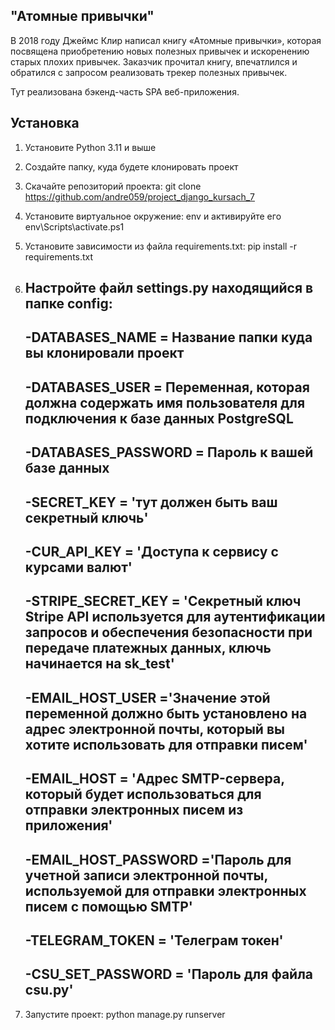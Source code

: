 ## "Атомные привычки"

В 2018 году Джеймс Клир написал книгу «Атомные привычки»,
которая посвящена приобретению новых полезных привычек и искоренению старых плохих привычек.
Заказчик прочитал книгу, впечатлился и обратился с запросом реализовать трекер полезных привычек.

Тут реализована бэкенд-часть SPA веб-приложения.

## Установка

1. Установите Python 3.11 и выше
2. Создайте папку, куда будете клонировать проект

3. Скачайте репозиторий проекта:
   git clone https://github.com/andre059/project_django_kursach_7
4. Установите виртуальное окружение:
   env и активируйте его env\Scripts\activate.ps1
5. Установите зависимости из файла requirements.txt:
   pip install -r requirements.txt
6. Настройте файл settings.py находящийся в папке config:
    -
    -DATABASES_NAME = Название папки куда вы клонировали проект
    - 
    -DATABASES_USER = Переменная, которая должна содержать имя пользователя для подключения к базе данных PostgreSQL
    - 
    -DATABASES_PASSWORD = Пароль к вашей базе данных
    - 
    -SECRET_KEY = 'тут должен быть ваш секретный ключь'
    - 
    -CUR_API_KEY = 'Доступа к сервису с курсами валют'
    - 
    -STRIPE_SECRET_KEY = 'Секретный ключ Stripe API используется для аутентификации запросов и обеспечения безопасности при передаче платежных данных, ключь начинается на sk_test'
    - 
    -EMAIL_HOST_USER ='Значение этой переменной должно быть установлено на адрес электронной почты, который вы хотите использовать для отправки писем'
    - 
    -EMAIL_HOST = 'Адрес SMTP-сервера, который будет использоваться для отправки электронных писем из приложения'
    - 
    -EMAIL_HOST_PASSWORD ='Пароль для учетной записи электронной почты, используемой для отправки электронных писем с помощью SMTP'
    - 
    -TELEGRAM_TOKEN = 'Телеграм токен'
    - 
    -CSU_SET_PASSWORD = 'Пароль для файла csu.py'
    - 
7. Запустите проект:
   python manage.py runserver 
